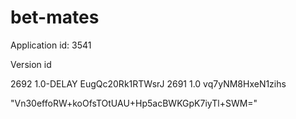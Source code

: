 bet-mates
===================

Application id: 3541

Version id 

2692 1.0-DELAY EugQc20Rk1RTWsrJ
2691 1.0 vq7yNM8HxeN1zihs 

"Vn30effoRW+koOfsTOtUAU+Hp5acBWKGpK7iyTl+SWM="

